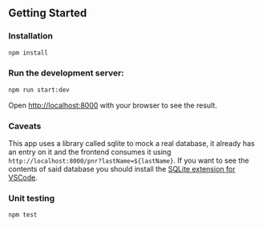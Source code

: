 ## Getting Started

### Installation

```bash
npm install
```

### Run the development server:

```bash
npm run start:dev
```
Open [http://localhost:8000](http://localhost:8000) with your browser to see the result.

### Caveats

This app uses a library called sqlite to mock a real database, it already has an entry on it and the frontend consumes it using `http://localhost:8000/pnr?lastName=${lastName}`. If you want to see the contents of said database you should install the [SQLite extension for VSCode](https://marketplace.visualstudio.com/items?itemName=alexcvzz.vscode-sqlite).

### Unit testing

```bash
npm test
```